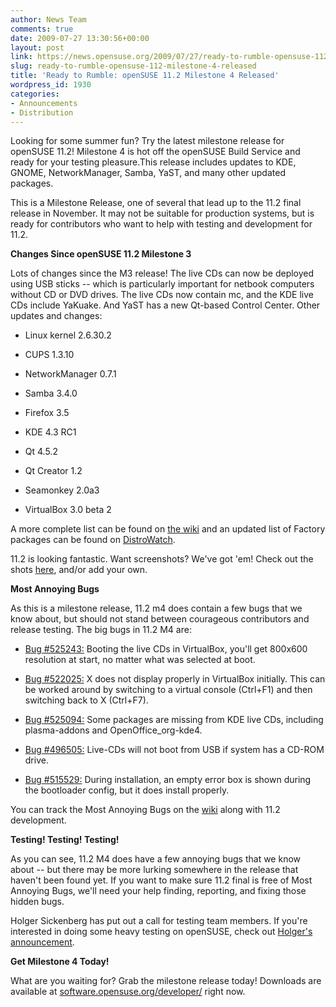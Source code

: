 ```yaml
---
author: News Team
comments: true
date: 2009-07-27 13:30:56+00:00
layout: post
link: https://news.opensuse.org/2009/07/27/ready-to-rumble-opensuse-112-milestone-4-released/
slug: ready-to-rumble-opensuse-112-milestone-4-released
title: 'Ready to Rumble: openSUSE 11.2 Milestone 4 Released'
wordpress_id: 1930
categories:
- Announcements
- Distribution
---
```


Looking for some summer fun? Try the latest milestone release for openSUSE 11.2! Milestone 4 is hot off the openSUSE Build Service and ready for your testing pleasure.This release includes updates to KDE, GNOME, NetworkManager, Samba, YaST, and many other updated packages.

This is a Milestone Release, one of several that lead up to the 11.2 final release in November. It may not be suitable for production systems, but is ready for contributors who want to help with testing and development for 11.2.

**Changes Since openSUSE 11.2 Milestone 3**

Lots of changes since the M3 release! The live CDs can now be deployed using USB sticks -- which is particularly important for netbook computers without CD or DVD drives. The live CDs now contain mc, and the KDE live CDs include YaKuake. And YaST has a new Qt-based Control Center. Other updates and changes:



	
  * Linux kernel 2.6.30.2

	
  * CUPS 1.3.10

	
  * NetworkManager 0.7.1

	
  * Samba 3.4.0

	
  * Firefox 3.5

	
  * KDE 4.3 RC1

	
  * Qt 4.5.2

	
  * Qt Creator 1.2

	
  * Seamonkey 2.0a3

	
  * VirtualBox 3.0 beta 2


A more complete list can be found on [the wiki](//en.opensuse.org/Factory/News) and an updated list of Factory packages can be found on [DistroWatch](//distrowatch.com/table.php?distribution=suse).

11.2 is looking fantastic. Want screenshots? We've got 'em! Check out the shots [here](//en.opensuse.org/Screenshots/11.2_Milestones), and/or add your own.

**Most Annoying Bugs**

As this is a milestone release, 11.2 m4 does contain a few bugs that we know about, but should not stand between courageous contributors and release testing. The big bugs in 11.2 M4 are:



	
  * [Bug #525243:](https://bugzilla.novell.com/show_bug.cgi?id=525243) Booting the live CDs in VirtualBox, you'll get 800x600 resolution at start, no matter what was selected at boot.

	
  * [Bug #522025:](https://bugzilla.novell.com/show_bug.cgi?id=522025) X does not display properly in VirtualBox initially. This can be worked around by switching to a virtual console (Ctrl+F1) and then switching back to X (Ctrl+F7).

	
  * [Bug #525094:](https://bugzilla.novell.com/show_bug.cgi?id=525094) Some packages are missing from KDE live CDs, including plasma-addons and OpenOffice_org-kde4.

	
  * [Bug #496505:](https://bugzilla.novell.com/show_bug.cgi?id=496505) Live-CDs will not boot from USB if system has a CD-ROM drive.

	
  * [Bug #515529:](https://bugzilla.novell.com/show_bug.cgi?id=515529) During installation, an empty error box is shown during the bootloader config, but it does install properly.


You can track the Most Annoying Bugs on the [wiki](//en.opensuse.org/Bugs:Most_Annoying_Bugs_11.2_dev) along with 11.2 development.

**Testing! Testing! Testing!**

As you can see, 11.2 M4 does have a few annoying bugs that we know about -- but there may be more lurking somewhere in the release that haven't been found yet. If you want to make sure 11.2 final is free of Most Annoying Bugs, we'll need your help finding, reporting, and fixing those hidden bugs.

Holger Sickenberg has put out a call for testing team members. If you're interested in doing some heavy testing on openSUSE, check out [Holger's announcement](//lizards.opensuse.org/2009/07/24/call-for-opensuse-core-test-team/).

**Get Milestone 4 Today!**

What are you waiting for? Grab the milestone release today! Downloads are available at [software.opensuse.org/developer/](//software.opensuse.org/developer/) right now.
